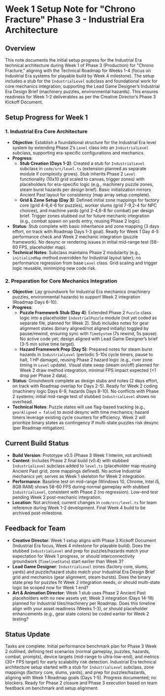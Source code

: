 # Week 1 Setup Note for "Chrono Fracture" Phase 3 - Industrial Era Architecture

## Overview
This note documents the initial setup progress for the Industrial Era technical architecture during Week 1 of Phase 3 (Production) for "Chrono Fracture," aligning with the Technical Roadmap for Weeks 1-4 (focus on Industrial Era systems for playable build by Week 4 milestone). The setup includes a stub for the `IndustrialLevel` subclass and foundational work for core mechanics integration, supporting the Lead Game Designer’s Industrial Era Design Brief (machinery puzzles, environmental hazards). This ensures readiness for Week 1-2 deliverables as per the Creative Director’s Phase 3 Kickoff Document.

## Setup Progress for Week 1
### 1. Industrial Era Core Architecture
- **Objective**: Establish a foundational structure for the Industrial Era level system by extending Phase 2’s `Level` class into an `IndustrialLevel` subclass, supporting era-specific configurations and mechanics.
- **Progress**:
  - **Stub Creation (Days 1-2)**: Created a stub for `IndustrialLevel` subclass in `code/src/level.ts` (extension planned as separate module if complexity grows). Stub inherits Phase 2 `Level` functionality (10x10 grid scaled to canvas, trigger zones) with placeholders for era-specific logic (e.g., machinery puzzle zones, steam burst hazards per design brief). Basic initialization mirrors Ancient Past layout for consistency (map array setup complete).
  - **Grid & Zone Setup (Day 3)**: Defined initial zone mappings for factory core (grid 4-6,4-6 for puzzles), worker slums (grid 7-9,2-4 for NPC choices), and machine yards (grid 2-4,6-8 for combat) per design brief. Trigger zones stubbed out for future mechanic integration (e.g., combat spawn on yards entry, reusing Phase 2 logic).
- **Status**: Stub complete with basic inheritance and zone mapping (3 days effort, on track with Roadmap Days 1-3 goal). Ready for Week 1 Day 4-5 performance check and Week 2 mechanic integration (puzzle framework). No desync or rendering issues in initial mid-range test (58-60 FPS, placeholder map).
- **Technical Notes**: Subclass maintains Phase 2 modularity (e.g., `initializeMap` method overridden for Industrial layout later); no performance regression from base `Level` class. Grid scaling and trigger logic reusable, minimizing new code risk.

### 2. Preparation for Core Mechanics Integration
- **Objective**: Lay groundwork for Industrial Era mechanics (machinery puzzles, environmental hazards) to support Week 2 integration (Roadmap Days 6-10).
- **Progress**:
  - **Puzzle Framework Stub (Day 4)**: Extended Phase 2 `Puzzle` class logic into a placeholder `IndustrialPuzzle` module (not yet coded as separate file, planned for Week 2). Stub includes notes for gear alignment states (binary aligned/not aligned initially) toggled by pause/rewind, ensuring sync with `TimeSystem` (7s rewind, 5s pause). No active code yet; design aligned with Lead Game Designer’s brief (3-5 min solve time target).
  - **Hazard Framework Prep (Day 5)**: Prepared notes for steam burst hazards in `IndustrialLevel` (periodic 5-10s cycle timers, pause to halt, 1 HP damage), reusing Phase 2 hazard logic (e.g., river zone timing in `Level` update). Visual state swap (steam on/off) planned for Week 2 draw method integration, minimal FPS impact expected (<1 drop per Phase 2 data).
- **Status**: Groundwork complete as design stubs and notes (2 days effort, on track with Roadmap overlap for Days 2-5). Ready for Week 2 coding (machinery logic Days 6-9, hazards Days 8-10). No conflicts with Phase 2 systems; initial mid-range test of stubbed `IndustrialLevel` shows no overhead.
- **Technical Notes**: Puzzle states will use flag-based tracking (e.g., `gearAligned = false`) to avoid desync with time mechanics; hazard timers leverage existing cycle counters for efficiency. Week 2 will prioritize binary states as contingency if multi-state puzzles risk desync (per Roadmap mitigation).

## Current Build Status
- **Build Version**: Prototype v0.5 (Phase 3 Week 1 Interim, not archived)
- **Content**: Includes Phase 2 final build (v0.4) with stubbed `IndustrialLevel` subclass added to `level.ts` (placeholder map reusing Ancient Past grid, zone mappings defined). No active Industrial mechanics yet; serves as Week 1 skeleton for Week 2 integration.
- **Performance**: Baseline test on mid-range (Windows 10, Chrome, Intel i5, 8GB RAM) shows 58-60 FPS during normal gameplay with stubbed `IndustrialLevel`, consistent with Phase 2 (no regression). Low-end test pending Week 2 post-mechanic integration.
- **Location**: Not archived; current changes in `code/src/level.ts` for team reference during Week 1-2 development. Final Week 4 build to be archived post-milestone.

## Feedback for Team
- **Creative Director**: Week 1 setup aligns with Phase 3 Kickoff Document (Industrial Era focus, Week 4 milestone for playable build). Does the stubbed `IndustrialLevel` and prep for puzzles/hazards match your expectation for Week 1 progress, or should interconnectivity groundwork (`TimelineState`) start earlier than Week 3?
- **Lead Game Designer**: `IndustrialLevel` zones (factory core, slums, yards) and puzzle/hazard stubs match your Industrial Era Design Brief grid and mechanics (gear alignment, steam bursts). Does the binary state prep for puzzles fit Week 2 integration needs, or should multi-state logic be scoped now for Week 1 end?
- **Art & Animation Director**: Week 1 stub uses Phase 2 Ancient Past placeholders with no new assets yet; Week 3 integration (Days 14-16) planned for Industrial tiles/machinery per Roadmap. Does this timeline align with your asset readiness (Weeks 1-3), or should placeholder enhancements (e.g., gear state colors) be coded earlier for Week 2 testing?

## Status Update
Tasks are complete. Initial performance benchmark plan for Phase 3 Week 2 outlined, defining test scenarios (normal gameplay, puzzles, hazards, combat, prompts), device targets (mid-range to ultra-low-end), and metrics (30+ FPS target) for early scalability risk detection. Industrial Era technical architecture setup started with a stub for `IndustrialLevel` subclass, zone mappings (factory core, slums, yards), and prep for puzzles/hazards, aligning with Week 1 Roadmap goals (Days 1-5). Progress documented; no blockers. Ready for Phase 2 closure and Phase 3 execution based on team feedback on benchmark and setup alignment.